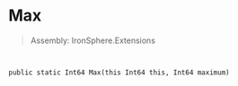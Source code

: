 ﻿

# Max

> Assembly: IronSphere.Extensions



```


public static Int64 Max(this Int64 this, Int64 maximum)
```